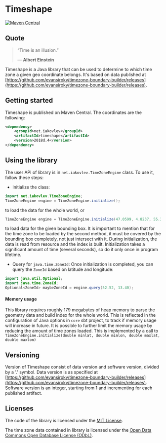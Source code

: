 # Timeshape

[![Maven Central](https://maven-badges.herokuapp.com/maven-central/net.iakovlev/timeshape/badge.svg)](https://maven-badges.herokuapp.com/maven-central/net.iakovlev/timeshape/)

## Quote
> “Time is an illusion.”
>
> ― **Albert Einstein**

Timeshape is a Java library that can be used to determine to which time zone a given geo coordinate belongs.
It's based on data published at [https://github.com/evansiroky/timezone-boundary-builder/releases](https://github.com/evansiroky/timezone-boundary-builder/releases).

## Getting started

Timeshape is published on Maven Central. The coordinates are the following:

```xml
<dependency>
    <groupId>net.iakovlev</groupId>
    <artifactId>timeshape</artifactId>
    <version>2018d.4</version>
</dependency>
``` 

## Using the library

The user API of library is in `net.iakovlev.TimeZoneEngine` class. To use it, follow these steps:

* Initialize the class:

```java
import net.iakovlev.TimeZoneEngine;
TimeZoneEngine engine = TimeZoneEngine.initialize();
```
to load the data for the whole world, or
```java
TimeZoneEngine engine = TimeZoneEngine.initialize(47.0599, 4.8237, 55.3300, 15.2486);
```
to load data for the given bounding box. It is important to mention that for the time zone to be loaded by the second method,
it must be covered by the bounding box completely, not just intersect with it.
During initialization, the data is read from resource and the index is built. Initialization takes a significant amount of time (several seconds), so do it only once in program lifetime.

* Query for `java.time.ZoneId`:
Once initialization is completed, you can query the `ZoneId` based on latitude and longitude:

```java
import java.util.Optional;
import java.time.ZoneId;
Optional<ZoneId> maybeZoneId = engine.query(52.52, 13.40);
``` 

#### Memory usage
This library requires roughly 179 megabytes of heap memory to parse the geometry data and build index for the whole world.
This is reflected in the configuration of Java options in `core` sbt project, to track if memory usage will increase in future.
It is possible to further limit the memory usage by reducing the amount of time zones loaded. This is implemented by a call to
`TimeZoneEngine.initialize(double minlat, double minlon, double maxlat, double maxlon)`

## Versioning
Version of Timeshape consist of data version and software version, divided by a '.' symbol. 
Data version is as specified at [https://github.com/evansiroky/timezone-boundary-builder/releases](https://github.com/evansiroky/timezone-boundary-builder/releases). 
Software version is an integer, starting from 1 and incrementing for each published artifact.

## Licenses

The code of the library is licensed under the [MIT License](https://opensource.org/licenses/MIT).

The time zone data contained in library is licensed under the [Open Data Commons Open Database License (ODbL)](http://opendatacommons.org/licenses/odbl/).
